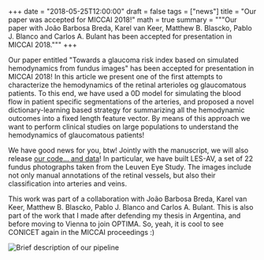 +++
date = "2018-05-25T12:00:00"
draft = false
tags = ["news"]
title = "Our paper was accepted for MICCAI 2018!"
math = true
summary = """Our paper with João Barbosa Breda, Karel van Keer, Matthew B. Blascko, Pablo J. Blanco and Carlos A. Bulant has been accepted for presentation in MICCAI 2018."""
+++

Our paper entitled "Towards a glaucoma risk index based on simulated hemodynamics from fundus images" has been accepted for presentation in MICCAI 2018! 
In this article we present one of the first attempts to characterize the hemodynamics of the retinal arterioles og glaucomatous patients. To this end, we have used a 0D model for simulating the blood flow in patient specific segmentations of the arteries, and proposed a novel dictionary-learning based strategy for summarizing all the hemodynamic outcomes into a fixed length feature vector. By means of this approach we want to perform clinical studies on large populations to understand the hemodynamics of glaucomatous patients!

We have good news for you, btw! Jointly with the manuscript, we will also release [our code... and data]()! In particular, we have built LES-AV, a set of 22 fundus photographs taken from the Leuven Eye Study. The images include not only manual annotations of the retinal vessels, but also their classification into arteries and veins.

This work was part of a collaboration with João Barbosa Breda, Karel van Keer, Matthew B. Blascko, Pablo J. Blanco and Carlos A. Bulant. This is also part of the work that I made after defending my thesis in Argentina, and before moving to Vienna to join OPTIMA. So, yeah, it is cool to see CONICET again in the MICCAI proceedings :)

![Brief description of our pipeline](/img/miccai2018header.png)